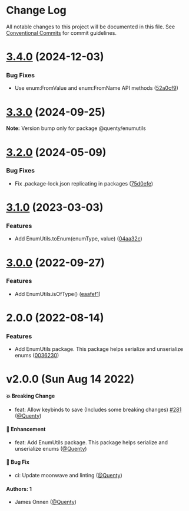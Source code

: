 # Change Log

All notable changes to this project will be documented in this file.
See [Conventional Commits](https://conventionalcommits.org) for commit guidelines.

# [3.4.0](https://github.com/Quenty/NevermoreEngine/compare/@quenty/enumutils@3.3.0...@quenty/enumutils@3.4.0) (2024-12-03)


### Bug Fixes

* Use enum:FromValue and enum:FromName API methods ([52a0cf9](https://github.com/Quenty/NevermoreEngine/commit/52a0cf99d32995644d6bb00a94a59dcd6f62939c))





# [3.3.0](https://github.com/Quenty/NevermoreEngine/compare/@quenty/enumutils@3.2.0...@quenty/enumutils@3.3.0) (2024-09-25)

**Note:** Version bump only for package @quenty/enumutils





# [3.2.0](https://github.com/Quenty/NevermoreEngine/compare/@quenty/enumutils@3.1.0...@quenty/enumutils@3.2.0) (2024-05-09)


### Bug Fixes

* Fix .package-lock.json replicating in packages ([75d0efe](https://github.com/Quenty/NevermoreEngine/commit/75d0efeef239f221d93352af71a5b3e930ec23c5))





# [3.1.0](https://github.com/Quenty/NevermoreEngine/compare/@quenty/enumutils@3.0.0...@quenty/enumutils@3.1.0) (2023-03-03)


### Features

* Add EnumUtils.toEnum(enumType, value) ([04aa32c](https://github.com/Quenty/NevermoreEngine/commit/04aa32c899c27f7ec87325cf7bb72c3ea900a767))





# [3.0.0](https://github.com/Quenty/NevermoreEngine/compare/@quenty/enumutils@2.0.0...@quenty/enumutils@3.0.0) (2022-09-27)


### Features

* Add EnumUtils.isOfType() ([eaafef1](https://github.com/Quenty/NevermoreEngine/commit/eaafef12fcf57fb6e96de865c6f0b2c110bf3bcc))





# 2.0.0 (2022-08-14)


### Features

* Add EnumUtils package. This package helps serialize and unserialize enums ([0036230](https://github.com/Quenty/NevermoreEngine/commit/003623062250ede4d8327959f131bdab516f7ac6))





# v2.0.0 (Sun Aug 14 2022)

#### 💥 Breaking Change

- feat: Allow keybinds to save (Includes some breaking changes) [#281](https://github.com/Quenty/NevermoreEngine/pull/281) ([@Quenty](https://github.com/Quenty))

#### 🚀 Enhancement

- feat: Add EnumUtils package. This package helps serialize and unserialize enums ([@Quenty](https://github.com/Quenty))

#### 🐛 Bug Fix

- ci: Update moonwave and linting ([@Quenty](https://github.com/Quenty))

#### Authors: 1

- James Onnen ([@Quenty](https://github.com/Quenty))
